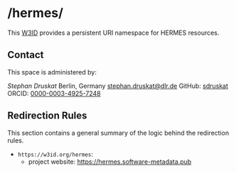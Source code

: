 # /hermes/

This [W3ID](https://w3id.org) provides a persistent URI namespace for HERMES resources.

## Contact

This space is administered by:

*Stephan Druskat*
Berlin, Germany
<stephan.druskat@dlr.de>
GitHub: [sdruskat](https://github.com/sdruskat)
ORCID: [0000-0003-4925-7248](https://orcid.org/0000-0003-4925-7248)

## Redirection Rules

This section contains a general summary of the logic behind the redirection rules.

- `https://w3id.org/hermes`:
  - project website: https://hermes.software-metadata.pub
